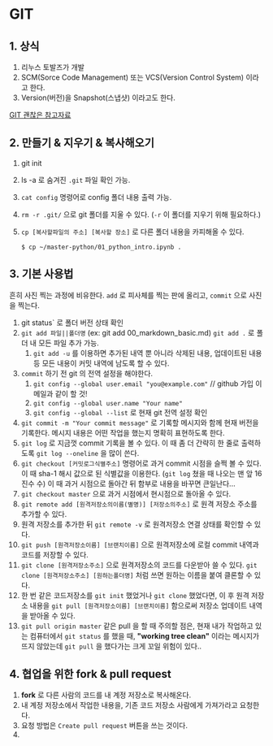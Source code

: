 # GIT

## 1. 상식

1. 리누스 토발즈가 개발
2. SCM(Sorce Code Management) 또는  VCS(Version Control System) 이라고 한다.
3. Version(버전)을 Snapshot(스냅샷) 이라고도 한다.



[GIT 괜찮은 참고자료](https://backlog.com/git-tutorial/kr/intro/intro1_1.html)



## 2. 만들기 & 지우기 & 복사해오기

1. git init

2. ls -a  로 숨겨진 `.git` 파일 확인 가능.

3. `cat config` 명령어로 config 폴더 내용 출력 가능.

4. `rm -r .git/` 으로 git 폴더를 지울 수 있다. (`-r` 이 폴더를 지우기 위해 필요하다.)

5. `cp [복사할파일의 주소] [복사할 장소]` 로 다른 폴더 내용을 카피해올 수 있다. 

   ```shell
   $ cp ~/master-python/01_python_intro.ipynb .
   ```

   



## 3. 기본 사용법

흔히 사진 찍는 과정에 비유한다. `add` 로 피사체를 찍는 판에 올리고, `commit` 으로 사진을 찍는다.

1. git status` 로 폴더 버전 상태 확인
2. `git add 파일||폴더명`  (ex: git add 00_markdown_basic.md) `git add .` 로 폴더 내 모든 파일 추가 가능.
   1. `git add -u` 를 이용하면 추가된 내역 뿐 아니라 삭제된 내용, 업데이트된 내용 등 모든 내용이 커밋 내역에 남도록 할 수 있다.
3. `commit` 하기 전 git 의 전역 설정을 해야한다.
   1. `git config --global user.email "you@example.com"`  // github 가입 이메일과 같이 할 것!
   2. `git config --global user.name "Your name"`
   3. `git config --global --list` 로 현재 git 전역 설정 확인
4. `git commit -m "Your commit message"` 로 기록할 메시지와 함께 현재 버전을 기록한다. 메시지 내용은 어떤 작업을 했는지 명확히 표현하도록 한다.
5. `git log` 로 지금껏 commit 기록을 볼 수 있다. 이 때 좀 더 간략히 한 줄로 출력하도록 `git log --oneline` 을 많이 쓴다.
6. `git checkout [커밋로그식별주소]` 명령어로 과거 commit 시점을 슬쩍 볼 수 있다. 이 때 sha-1 해시 값으로 된 식별값을 이용한다. (`git log` 쳤을 때 나오는 맨 앞 16진수 수)  이 때 과거 시점으로 돌아간 뒤 함부로 내용을 바꾸면 큰일난다...
7. `git checkout master` 으로 과거 시점에서 현시점으로 돌아올 수 있다. 
8. `git remote add [원격저장소의이름(별명)] [저장소의주소]` 로 원격 저장소 주소를 추가할 수 있다.
9. 원격 저장소를 추가한 뒤 `git remote -v` 로 원격저장소 연결 상태를 확인할 수 있다. 
10. `git push [원격저장소이름] [브랜치이름]` 으로 원격저장소에 로컬 commit 내역과 코드를 저장할 수 있다.
11. `git clone [원격저장소주소]` 으로 원격저장소의 코드를 다운받아 쓸 수 있다. `git clone [원격저장소주소] [원하는폴더명]` 처럼 쓰면 원하는 이름을 붙여 클론할 수 있다. 
12. 한 번 같은 코드저장소를 `git init` 했었거나  `git clone` 했었다면, 이 후 원격 저장소 내용을 `git pull [원격저장소이름] [브랜치이름]` 함으로써 저장소 업데이트 내역을 받아올 수 있다. 
13. `git pull origin master` 같은 pull 을 할 때 주의할 점은, 현재 내가 작업하고 있는 컴퓨터에서 `git status` 를 했을 때, **"working tree clean"** 이라는 메시지가 뜨지 않았는데 `git pull` 을 했다가는 크게 꼬일 위험이 있다..



## 4. 협업을 위한 fork & pull request

1. **fork** 로 다른 사람의 코드를 내 계정 저장소로 복사해온다. 
2. 내 계정 저장소에서 작업한 내용을, 기존 코드 저장소 사람에게 가져가라고 요청한다.
3. 요청 방법은 `Create pull request` 버튼을 쓰는 것이다.
4. 